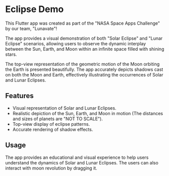 # Eclipse Demo

This Flutter app was created as part of the "NASA Space Apps Challenge" by our team, "Lunavate"!

The app provides a visual demonstration of both "Solar Eclipse" and "Lunar Eclipse" scenarios, allowing users to observe the dynamic interplay between the Sun, Earth, and Moon within an infinite space filled with shining stars.

The top-view representation of the geometric motion of the Moon orbiting the Earth is presented beautifully. The app accurately depicts shadows cast on both the Moon and Earth, effectively illustrating the occurrences of Solar and Lunar Eclipses.

## Features

  - Visual representation of Solar and Lunar Eclipses.
  - Realistic depiction of the Sun, Earth, and Moon in motion (The distances and sizes of planets are "NOT TO SCALE").
  - Top-view display of eclipse patterns.
  - Accurate rendering of shadow effects.

## Usage

The app provides an educational and visual experience to help users understand the dynamics of Solar and Lunar Eclipses.
The users can also interact with moon revolution by dragging it.
